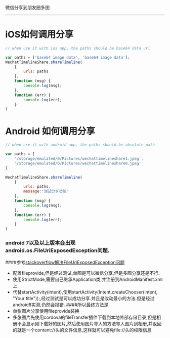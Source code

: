 微信分享到朋友圈多图

-------------

# iOS如何调用分享

```javascript
// when use it with ios app, the paths should be base64 data url

var paths = ['base64 image data', 'base64 image data'];
WechatTimelineShare.shareTimeline(
    {
        urls: paths
    },
    function (msg) {
        console.log(msg);
    },
    function (err) {
        console.log(err);
    }
)
```

# Android 如何调用分享

```javascript
// when use it with android app, the paths should be absolute path

var paths = [
    '/storage/emulated/0/Pictures/wechattimelineshare1.jpeg',
    '/storage/emulated/0/Pictures/wechattimelineshare0.jpeg'
]

WechatTimelineShare.shareTimeline(
    {
        urls: paths,
        message:"测试分享功能"
    },
    function (msg) {
        console.log(msg);
    },
    function (err) {
        console.log(err);
    }
)
```
### android 7以及以上版本会出现android.os.FileUriExposedException问题.
 ####参考[stackoverflow解决FileUriExposedException问题](https://stackoverflow.com/questions/38200282/android-os-fileuriexposedexception-file-storage-emulated-0-test-txt-exposed)
 - 配置fileprovide,但是经过测试,单图是可以微信分享,但是多图分享还是不行.
 - 使用StrictMode,需要自己继承Application类,并注册到AndroidManifest.xml上.
 - 代替startActivity(intent),使用startActivity(Intent.createChooser(intent, "Your title"));,经过测试是可以成功分享.并且是改动最小的方法.但是经过android8实测,仍然会报错.
 ####所以最终方法是
 - 单张图片分享使用fileprovide装换
 - 多张图片先使用cordova的fileTransfer插件下载到本地外部存储目录,但是相册不会显示刚下载好的图片,然后使用图片导入的方法导入图片到相册,并返回的就是一个content://头的文件信息,这样就可以避免file://头的权限信息
